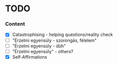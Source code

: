 # TODO

### Content

- [x] Catastrophising - helping questions/reality check
- [ ] "Érzelmi egyensúly - szorongás, félelem"
- [ ] "Érzelmi egyensúly - düh"
- [ ] "Érzelmi egyensúly" - others?
- [x] Self-Affirmations